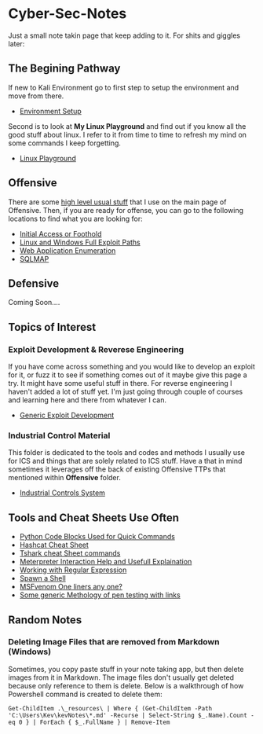 # Cyber-Sec-Notes

Just a small note takin page that keep adding to it. For shits and giggles later:

## The Begining Pathway

If new to Kali Environment go to first step to setup the environment and move from there.

- [Environment Setup](/Setup/README.md)

Second is to look at **My Linux Playground** and find out if you know all the good stuff about linux. I refer to it from time to time to refresh my mind on some commands I keep forgetting.

- [Linux Playground](/Offensive/linux-playground.md)

## Offensive

There are some [high level usual stuff](/Offensive/README.md) that I use on the main page of Offensive. Then, if you are ready for offense, you can go to the following locations to find what you are looking for:

- [Initial Access or Foothold](/Offensive/initial_access.md)
- [Linux and Windows Full Exploit Paths](/Offensive/attack_notes.md)
- [Web Application Enumeration](/Offensive/attack_notes.md/#http-enumeration--always-search-for-txtphpaspaspx-files)
- [SQLMAP](/Offensive/SQLMap.md)

## Defensive

Coming Soon....

## Topics of Interest

### Exploit Development & Reverese Engineering

If you have come across something and you would like to develop an exploit for it, or fuzz it to see if something comes out of it maybe give this page a try. It might have some useful stuff in there. For reverse engineering I haven't added a lot of stuff yet. I'm just going through couple of courses and learning here and there from whatever I can.

- [Generic Exploit Development](/ExploitDevelopment/README.md)

### Industrial Control Material

This folder is dedicated to the tools and codes and methods I usually use for ICS and things that are solely related to ICS stuff. Have a that in mind sometimes it leverages off the back of existing Offensive TTPs that mentioned within **Offensive** folder.

- [Industrial Controls System](/ICS/README.md)

## Tools and Cheat Sheets Use Often

- [Python Code Blocks Used for Quick Commands](/Random_tools/python_codeblocks.md)
- [Hashcat Cheat Sheet](/Random_tools/hashcat_cheatsheet.md)
- [Tshark cheat Sheet commands](/Random_tools/tshark.md)
- [Meterpreter Interaction Help and Usefull Explaination](/Random_tools/Meterpreter.md)
- [Working with Regular Expression](/Random_tools/Regular%20Expression.md)
- [Spawn a Shell](/Random_tools/shells.md)
- [MSFvenom One liners any one?](/Random_tools/MSFvenom%20Oneliners.md)
- [Some generic Methology of pen testing with links](/Random_tools/Methodology-Generic.md)

## Random Notes

### Deleting Image Files that are removed from Markdown (Windows)

Sometimes, you copy paste stuff in your note taking app, but then delete images from it in Markdown. The image files don't usually get deleted because only reference to them is delete. Below is a walkthrough of how Powershell command is created to delete them:

`Get-ChildItem .\_resources\ | Where { (Get-ChildItem -Path 'C:\Users\Kev\kevNotes\*.md' -Recurse | Select-String $_.Name).Count -eq 0 } | ForEach { $_.FullName } | Remove-Item`
